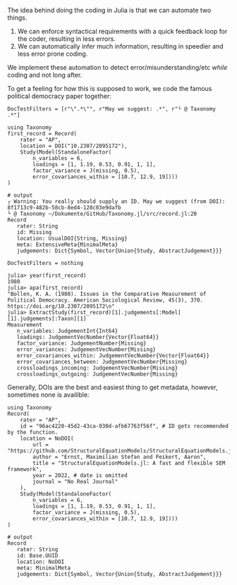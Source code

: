 The idea behind doing the coding in Julia is that we can automate two things.

1. We can enforce syntactical requirements with a quick feedback loop for the coder, resulting in less errors.
2. We can automatically infer much information, resulting in speedier and less error prone coding.

We implement these automation to detect error/misunderstanding/etc *while* coding and not long after.

To get a feeling for how this is supposed to work, we code the famous political democracy paper together:

```@meta
DocTestFilters = [r"\".*\"", r"May we suggest: .*", r"└ @ Taxonomy .*"]
```

```jldoctest first
using Taxonomy 
first_record = Record(
    rater = "AP",
    location = DOI("10.2307/2095172"),
    Study(Model(StandaloneFactor(
        n_variables = 6, 
        loadings = [1, 1.19, 0.53, 0.91, 1, 1], 
        factor_variance = J(missing, 0.5), 
        error_covariances_within = [10.7, 12.9, 19])))
)

# output
┌ Warning: You really should supply an ID. May we suggest (from DOI): 8f1713c9-482b-58cb-8ed4-128c03e9dafb
└ @ Taxonomy ~/Dokumente/GitHub/Taxonomy.jl/src/record.jl:20
Record
   rater: String
   id: Missing
   location: UsualDOI{String, Missing}
   meta: ExtensiveMeta{MinimalMeta}
   judgements: Dict{Symbol, Vector{Union{Study, AbstractJudgement}}}

```

```@meta
DocTestFilters = nothing
```

```jldoctest first
julia> year(first_record)
1980
julia> apa(first_record)
"Bollen, K. A. (1980). Issues in the Comparative Measurement of Political Democracy. American Sociological Review, 45(3), 370. https://doi.org/10.2307/2095172\n"
julia> ExtractStudy(first_record)[1].judgements[:Model][1].judgements[:Taxon][1]
Measurement
   n_variables: JudgementInt{Int64}
   loadings: JudgementVecNumber{Vector{Float64}}
   factor_variance: JudgementNumber{Missing}
   error_variances: JudgementVecNumber{Missing}
   error_covariances_within: JudgementVecNumber{Vector{Float64}}
   error_covariances_between: JudgementVecNumber{Missing}
   crossloadings_incoming: JudgementVecNumber{Missing}
   crossloadings_outgoing: JudgementVecNumber{Missing}
```

Generally, DOIs are the best and easiest thing to get metadata, however, sometimes none is availible:

``` jldoctest NoDOI
using Taxonomy
Record(
    rater = "AP", 
    id = "96ac4220-45d2-43ca-930d-afb67763f56f", # ID gets recommended by the function.
    location = NoDOI(
        url = "https://github.com/StructuralEquationModels/StructuralEquationModels.jl",
        author = "Ernst, Maximilian Stefan and Peikert, Aaron",
        title = "StructuralEquationModels.jl: A fast and flexible SEM framework",
        year = 2022, # date is omitted
        journal = "No Real Journal"
    ),
    Study(Model(StandaloneFactor(
        n_variables = 6, 
        loadings = [1, 1.19, 0.53, 0.91, 1, 1], 
        factor_variance = J(missing, 0.5), 
        error_covariances_within = [10.7, 12.9, 19])))
)

# output
Record
   rater: String
   id: Base.UUID
   location: NoDOI
   meta: MinimalMeta
   judgements: Dict{Symbol, Vector{Union{Study, AbstractJudgement}}}
```